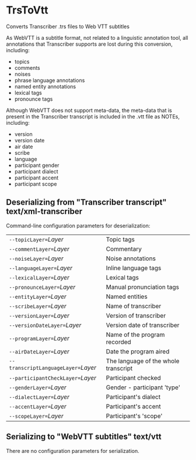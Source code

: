 # TrsToVtt

Converts Transcriber .trs files to Web VTT subtitles

As WebVTT is a subtitle format, not related to a linguistic annotation tool, all annotations that Transcriber supports are lost during this conversion, including:
- topics
- comments
- noises
- phrase language annotations
- named entity annotations
- lexical tags
- pronounce tags
 
Although WebVTT does not support meta-data, the meta-data that is present in the Transcriber transcript is included in the .vtt file as NOTEs, including:
- version
- version date
- air date
- scribe
- language
- participant gender
- participant dialect
- participant accent
- participant scope

## Deserializing from "Transcriber transcript" text/xml-transcriber

Command-line configuration parameters for deserialization:

|   |   |
|:--|:--|
| `--topicLayer=`*Layer* | Topic tags |
| `--commentLayer=`*Layer* | Commentary |
| `--noiseLayer=`*Layer* | Noise annotations |
| `--languageLayer=`*Layer* | Inline language tags |
| `--lexicalLayer=`*Layer* | Lexical tags |
| `--pronounceLayer=`*Layer* | Manual pronunciation tags |
| `--entityLayer=`*Layer* | Named entities |
| `--scribeLayer=`*Layer* | Name of transcriber |
| `--versionLayer=`*Layer* | Version of transcriber |
| `--versionDateLayer=`*Layer* | Version date of transcriber |
| `--programLayer=`*Layer* | Name of the program recorded |
| `--airDateLayer=`*Layer* | Date the program aired |
| `--transcriptLanguageLayer=`*Layer* | The language of the whole transcript |
| `--participantCheckLayer=`*Layer* | Participant checked |
| `--genderLayer=`*Layer* | Gender - participant 'type' |
| `--dialectLayer=`*Layer* | Participant's dialect |
| `--accentLayer=`*Layer* | Participant's accent |
| `--scopeLayer=`*Layer* | Participant's 'scope' |

## Serializing to "WebVTT subtitles" text/vtt

There are no configuration parameters for serialization.
